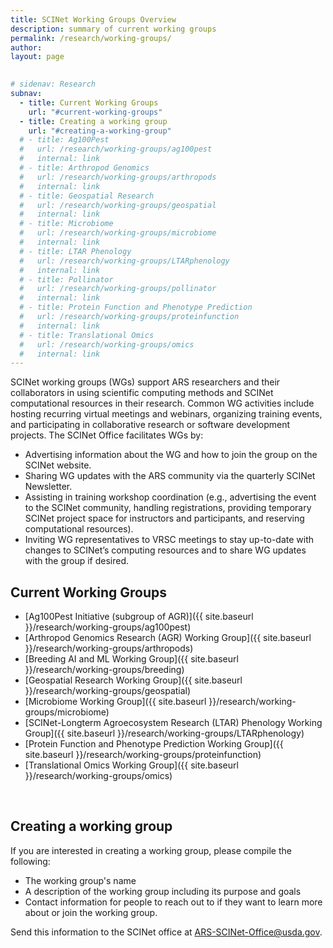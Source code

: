 ```yaml
---
title: SCINet Working Groups Overview
description: summary of current working groups
permalink: /research/working-groups/
author: 
layout: page

 
# sidenav: Research
subnav:
  - title: Current Working Groups
    url: "#current-working-groups"
  - title: Creating a working group
    url: "#creating-a-working-group"
  # - title: Ag100Pest
  #   url: /research/working-groups/ag100pest
  #   internal: link
  # - title: Arthropod Genomics
  #   url: /research/working-groups/arthropods
  #   internal: link
  # - title: Geospatial Research
  #   url: /research/working-groups/geospatial
  #   internal: link
  # - title: Microbiome
  #   url: /research/working-groups/microbiome
  #   internal: link
  # - title: LTAR Phenology
  #   url: /research/working-groups/LTARphenology
  #   internal: link
  # - title: Pollinator
  #   url: /research/working-groups/pollinator
  #   internal: link
  # - title: Protein Function and Phenotype Prediction
  #   url: /research/working-groups/proteinfunction
  #   internal: link
  # - title: Translational Omics
  #   url: /research/working-groups/omics
  #   internal: link
---
```


SCINet working groups (WGs) support ARS researchers and their collaborators in using scientific computing methods and SCINet computational resources in their research. Common WG activities include hosting recurring virtual meetings and webinars, organizing training events, and participating in collaborative research or software development projects. The SCINet Office facilitates WGs by:
* Advertising information about the WG and how to join the group on the SCINet website.
* Sharing WG updates with the ARS community via the quarterly SCINet Newsletter.
* Assisting in training workshop coordination (e.g., advertising the event to the SCINet community, handling registrations, providing temporary SCINet project space for instructors and participants, and reserving computational resources).
* Inviting WG representatives to VRSC meetings to stay up-to-date with changes to SCINet’s computing resources and to share WG updates with the group if desired. 



## Current Working Groups
* [Ag100Pest Initiative (subgroup of AGR)]({{ site.baseurl }}/research/working-groups/ag100pest)
* [Arthropod Genomics Research (AGR) Working Group]({{ site.baseurl }}/research/working-groups/arthropods)
* [Breeding AI and ML Working Group]({{ site.baseurl }}/research/working-groups/breeding)
* [Geospatial Research Working Group]({{ site.baseurl }}/research/working-groups/geospatial)
* [Microbiome Working Group]({{ site.baseurl }}/research/working-groups/microbiome)
* [SCINet-Longterm Agroecosystem Research (LTAR) Phenology Working Group]({{ site.baseurl }}/research/working-groups/LTARphenology)
* [Protein Function and Phenotype Prediction Working Group]({{ site.baseurl }}/research/working-groups/proteinfunction)
* [Translational Omics Working Group]({{ site.baseurl }}/research/working-groups/omics)

<br>

## Creating a working group

If you are interested in creating a working group, please compile the following:
* The working group's name
* A description of the working group including its purpose and goals
* Contact information for people to reach out to if they want to learn more about or join the working group.

Send this information to the SCINet office at [ARS-SCINet-Office@usda.gov](mailto:ARS-SCINet-Office@usda.gov).
